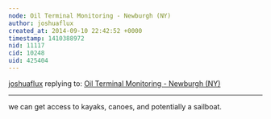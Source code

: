 ```yaml
---
node: Oil Terminal Monitoring - Newburgh (NY)
author: joshuaflux
created_at: 2014-09-10 22:42:52 +0000
timestamp: 1410388972
nid: 11117
cid: 10248
uid: 425404
---
```




[joshuaflux](../profile/joshuaflux) replying to: [Oil Terminal Monitoring - Newburgh (NY)](../notes/joshuaflux/09-08-2014/oil-terminal-monitoring-newburgh-ny)

----
we can get access to kayaks, canoes, and potentially a sailboat.